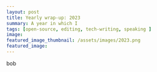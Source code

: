```yaml
---
layout: post
title: Yearly wrap-up: 2023
summary: A year in which I
tags: [open-source, editing, tech-writing, speaking ]
image: 
featured_image_thumbnail: /assets/images/2023.png
featured_image: 
---
```


bob
